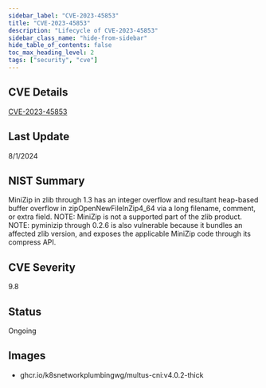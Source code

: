 ```yaml
---
sidebar_label: "CVE-2023-45853"
title: "CVE-2023-45853"
description: "Lifecycle of CVE-2023-45853"
sidebar_class_name: "hide-from-sidebar"
hide_table_of_contents: false
toc_max_heading_level: 2
tags: ["security", "cve"]
---
```


## CVE Details

[CVE-2023-45853](https://nvd.nist.gov/vuln/detail/CVE-2023-45853)

## Last Update

8/1/2024

## NIST Summary

MiniZip in zlib through 1.3 has an integer overflow and resultant heap-based buffer overflow in zipOpenNewFileInZip4_64
via a long filename, comment, or extra field. NOTE: MiniZip is not a supported part of the zlib product. NOTE: pyminizip
through 0.2.6 is also vulnerable because it bundles an affected zlib version, and exposes the applicable MiniZip code
through its compress API.

## CVE Severity

9.8

## Status

Ongoing

## Images

- ghcr.io/k8snetworkplumbingwg/multus-cni:v4.0.2-thick
